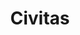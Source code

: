 ---
title: "Civitas"
sortOrder: 10
client: "Directive Games"
assetsBase: /images/portfolio/civitas
cover: /images/portfolio/cover_civitas.jpg
caseCover: /images/portfolio/civitas/civitas_hero.jpg
coverFile: civitas_hero.jpg
caseCoverFile: civitas_hero.jpg
caseSubtitle: "Multiplayer PC City Builder "
role: "Senior UX/UI Designer"
timeframe: "2022-2025"

intro: |
  Civitas was one of the two major projects I worked on at Directive Games, a next-gen city-building strategy title launching in Early Access on Steam. My role as Senior UX/UI Designer covered everything from early wireframes and user flows through to HUD design, navigation, and modular UI panels built directly in Unreal Engine 5 (UMG). I also created layered map views and filtering systems, and used AI tools to generate in-game assets such as crests and character portraits.

blocks:
  - type: "cover"
    imageFile: civitas_hero.jpg
    alt: ""

  - type: "intro"

  - type: "image"
    images:
      - file: cv_HUD_01.png
        alt: "Civitas HUD"
        caption: ""
        ratio: ""

  - type: "text"
    index: "01"
    heading: "HUD / Primary Panels"
    body: |
     Working closely with the UX/UI Director, my role spanned the full design process from early wireframing to managing a flexible Figma design system, and even assisting with blueprint construction in Unreal Engine’s UMG. A key part of the work was ensuring that the game’s universal palette designs could support a wide range of content variations, while still meshing together seamlessly as a coherent system.

     This extended into the HUD, which included a flexible top navigation with multiple dropdown variations, a quest system that could collapse or minimise for quick access, and an easily accessible build menu positioned at the bottom of the screen. View controls allowed players to switch the map between different modes, while a variety of panel types appeared when selecting objects on the map layer, providing contextual tools within a consistent framework.
  
  - type: "image"
    images:
      - file: cv_Panels_02.png
        alt: "Civitas Panels and Tooltips"
        caption: ""
        ratio: ""

  - type: "text"
    index: "02"
    heading: "Land View"
    body: |
      Because Civitas is a multiplayer game at its core, the land view was designed as a quick way for players to assess neighbouring territories and their resources. This mode could be accessed either by using the scroll wheel or through a shortcut on the right side of the HUD, giving players a fast and intuitive way to switch perspective and plan strategy.

  - type: "image"
    images:
      - file: cv_LandView_01.png
        alt: "Civitas Land View"
        caption: ""
        ratio: "aspect-video"

  - type: "text"
    index: "03"
    heading: "Research Tree"
    body: |
      As players progressed through the game they accrued points that could be invested in unlocking new technologies. These ranged from buildings and tools to advanced weapon systems, all structured within a branching tech tree. The interface was presented as a full-screen takeover that could be panned and zoomed with the mouse, allowing players to explore their options in detail. Future technologies remained hidden behind a “fog of war” until unlocked, giving the system a sense of discovery and long-term progression.
      
  - type: "image"
    images:
      - file: cv_ResearchTree_01.png
        alt: "Civitas Research Tree"
        caption: ""
        ratio: "aspect-video"

  - type: "text"
    index: "04"
    heading: "Settings"
    body: |
      The settings screen was designed as a full-screen takeover, following familiar conventions to keep navigation straightforward. Options were grouped within a tab bar for clarity, while individual controls included sliders, toggles, keybindings, and carousel pickers. This approach provided a flexible and familiar toolkit for players to customise their experience.
      
  - type: "image"
    images:
      - file: cv_Settings_01.png
        alt: "Civitas Settings"
        caption: ""
        ratio: "aspect-video"

  - type: "text"
    index: "05"
    heading: "AI Generated Assets"
    body: |
      Working alongside the Art Director, I produced a range of in-game assets that were used either directly or as paint-over material for the art team. Final imagery was created through a combination of MidJourney and Photoshop, blending AI-generated concepts with traditional refinement. This approach allowed us to explore ideas quickly, maintain stylistic consistency, and deliver high-quality assets for use across the game’s interface and supporting visuals.
      
  - type: "image"
    images:
      - file: cv_GenAI_03.png
        alt: "Civitas Crests"
        caption: ""
        ratio: "aspect-video"    
      - file: cv_GenAI_04.png
        alt: "Civitas Portraits"
        caption: ""
        ratio: "aspect-video"      
        
        
  

---